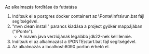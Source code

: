 Az alkalmazás fordítása és futtatása

1. Indítsuk el a postgres docker containert az \Ponte\Infra\run.bat fájl segítségével.
2. "mvn clean install" parancs kiadása a project gyökér mappájában ("\Ponte").
   - A maven java verziójának legalább jdk22-nek kell lennie.
3. Indítsuk el az alkalmazást a \PONTE\start.bat fájl segítségével.
4. Az alkalmazás a localhost:8090 porton érhető el.
